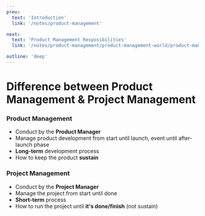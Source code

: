 ```yaml
---
prev:
  text: 'Introduction'
  link: '/notes/product-management'

next:
  text: 'Product Management Resposibilities'
  link: '/notes/product-management/product-management-world/product-manager-responsibilities'

outline: 'deep'
---
```


# Difference between Product Management & Project Management

### Product Management
- Conduct by the **Product Manager**
- Manage product development from start until launch, event until after-launch phase
- **Long-term** development process
- How to keep the product **sustain**

### Project Management
- Conduct by the **Project Manager**
- Manage the project from start until done
- **Short-term** process
- How to run the project until **it's done/finish** (not sustain)